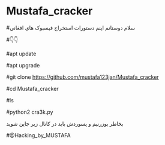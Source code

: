 # Mustafa_cracker

#سلام دوستانم اینم دستورات استخراج فیسبوک های افغانی 

#👇👇

#apt update

#apt upgrade

#git clone https://github.com/mustafa123jan/Mustafa_cracker

#cd Mustafa_cracker

#ls

#python2 cra3k.py

بخاطر یوزرنیم و پسوردش باید در کانال زیر جاین شوید

#@Hacking_by_MUSTAFA
